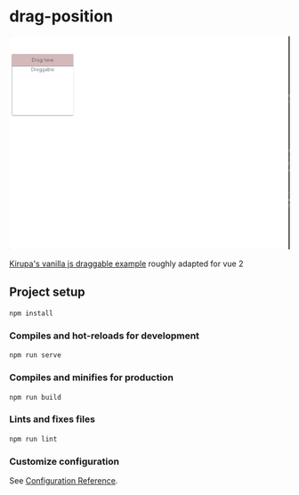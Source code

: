 # drag-position
![drag gif](/public/drag.gif)

[Kirupa's vanilla js draggable example](https://www.kirupa.com/html5/drag.htm) roughly adapted for vue 2

## Project setup
```
npm install
```

### Compiles and hot-reloads for development
```
npm run serve
```

### Compiles and minifies for production
```
npm run build
```

### Lints and fixes files
```
npm run lint
```

### Customize configuration
See [Configuration Reference](https://cli.vuejs.org/config/).
